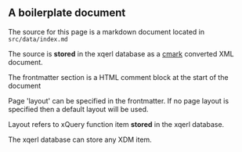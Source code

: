  <!--
 title: Alter Me 
 layout: default_tpl
-->

## A boilerplate document

The source for this page is a markdown document located in `src/data/index.md`

The source is **stored** in the xqerl database as a
[cmark](https://github.com/commonmark/cmark) converted XML document.

The frontmatter section is a HTML comment block at the 
start of the document

Page 'layout' can be specified in the frontmatter.
If no page layout is specified then a default layout will be used.

Layout refers to xQuery function item **stored** in the xqerl database.

The xqerl database can store any XDM item. 






